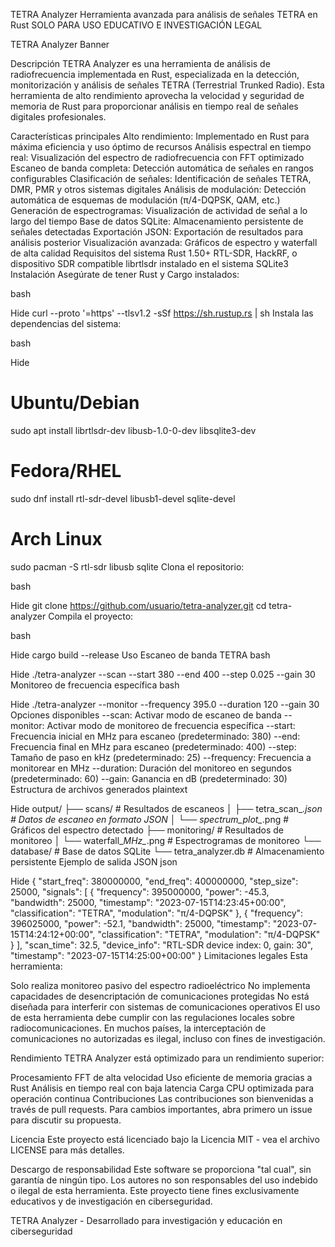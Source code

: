 TETRA Analyzer
Herramienta avanzada para análisis de señales TETRA en Rust
SOLO PARA USO EDUCATIVO E INVESTIGACIÓN LEGAL

TETRA Analyzer Banner

Descripción
TETRA Analyzer es una herramienta de análisis de radiofrecuencia implementada en Rust, especializada en la detección, monitorización y análisis de señales TETRA (Terrestrial Trunked Radio). Esta herramienta de alto rendimiento aprovecha la velocidad y seguridad de memoria de Rust para proporcionar análisis en tiempo real de señales digitales profesionales.

Características principales
Alto rendimiento: Implementado en Rust para máxima eficiencia y uso óptimo de recursos
Análisis espectral en tiempo real: Visualización del espectro de radiofrecuencia con FFT optimizado
Escaneo de banda completa: Detección automática de señales en rangos configurables
Clasificación de señales: Identificación de señales TETRA, DMR, PMR y otros sistemas digitales
Análisis de modulación: Detección automática de esquemas de modulación (π/4-DQPSK, QAM, etc.)
Generación de espectrogramas: Visualización de actividad de señal a lo largo del tiempo
Base de datos SQLite: Almacenamiento persistente de señales detectadas
Exportación JSON: Exportación de resultados para análisis posterior
Visualización avanzada: Gráficos de espectro y waterfall de alta calidad
Requisitos del sistema
Rust 1.50+
RTL-SDR, HackRF, o dispositivo SDR compatible
librtlsdr instalado en el sistema
SQLite3
Instalación
Asegúrate de tener Rust y Cargo instalados:

bash

Hide
curl --proto '=https' --tlsv1.2 -sSf https://sh.rustup.rs | sh
Instala las dependencias del sistema:

bash

Hide
# Ubuntu/Debian
sudo apt install librtlsdr-dev libusb-1.0-0-dev libsqlite3-dev

# Fedora/RHEL
sudo dnf install rtl-sdr-devel libusb1-devel sqlite-devel

# Arch Linux
sudo pacman -S rtl-sdr libusb sqlite
Clona el repositorio:

bash

Hide
git clone https://github.com/usuario/tetra-analyzer.git
cd tetra-analyzer
Compila el proyecto:

bash

Hide
cargo build --release
Uso
Escaneo de banda TETRA
bash

Hide
./tetra-analyzer --scan --start 380 --end 400 --step 0.025 --gain 30
Monitoreo de frecuencia específica
bash

Hide
./tetra-analyzer --monitor --frequency 395.0 --duration 120 --gain 30
Opciones disponibles
--scan: Activar modo de escaneo de banda
--monitor: Activar modo de monitoreo de frecuencia específica
--start: Frecuencia inicial en MHz para escaneo (predeterminado: 380)
--end: Frecuencia final en MHz para escaneo (predeterminado: 400)
--step: Tamaño de paso en kHz (predeterminado: 25)
--frequency: Frecuencia a monitorear en MHz
--duration: Duración del monitoreo en segundos (predeterminado: 60)
--gain: Ganancia en dB (predeterminado: 30)
Estructura de archivos generados
plaintext

Hide
output/
├── scans/                   # Resultados de escaneos
│   ├── tetra_scan_*.json    # Datos de escaneo en formato JSON
│   └── spectrum_plot_*.png  # Gráficos del espectro detectado
├── monitoring/              # Resultados de monitoreo
│   └── waterfall_*MHz_*.png # Espectrogramas de monitoreo
└── database/                # Base de datos SQLite
    └── tetra_analyzer.db    # Almacenamiento persistente
Ejemplo de salida JSON
json

Hide
{
  "start_freq": 380000000,
  "end_freq": 400000000,
  "step_size": 25000,
  "signals": [
    {
      "frequency": 395000000,
      "power": -45.3,
      "bandwidth": 25000,
      "timestamp": "2023-07-15T14:23:45+00:00",
      "classification": "TETRA",
      "modulation": "π/4-DQPSK"
    },
    {
      "frequency": 396025000,
      "power": -52.1,
      "bandwidth": 25000,
      "timestamp": "2023-07-15T14:24:12+00:00",
      "classification": "TETRA",
      "modulation": "π/4-DQPSK"
    }
  ],
  "scan_time": 32.5,
  "device_info": "RTL-SDR device index: 0, gain: 30",
  "timestamp": "2023-07-15T14:25:00+00:00"
}
Limitaciones legales
Esta herramienta:

Solo realiza monitoreo pasivo del espectro radioeléctrico
No implementa capacidades de desencriptación de comunicaciones protegidas
No está diseñada para interferir con sistemas de comunicaciones operativos
El uso de esta herramienta debe cumplir con las regulaciones locales sobre radiocomunicaciones. En muchos países, la interceptación de comunicaciones no autorizadas es ilegal, incluso con fines de investigación.

Rendimiento
TETRA Analyzer está optimizado para un rendimiento superior:

Procesamiento FFT de alta velocidad
Uso eficiente de memoria gracias a Rust
Análisis en tiempo real con baja latencia
Carga CPU optimizada para operación continua
Contribuciones
Las contribuciones son bienvenidas a través de pull requests. Para cambios importantes, abra primero un issue para discutir su propuesta.

Licencia
Este proyecto está licenciado bajo la Licencia MIT - vea el archivo LICENSE para más detalles.

Descargo de responsabilidad
Este software se proporciona "tal cual", sin garantía de ningún tipo. Los autores no son responsables del uso indebido o ilegal de esta herramienta. Este proyecto tiene fines exclusivamente educativos y de investigación en ciberseguridad.

TETRA Analyzer - Desarrollado para investigación y educación en ciberseguridad
